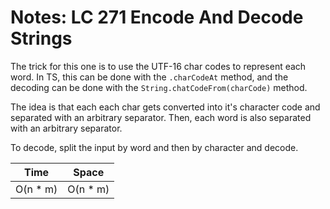 # Notes: LC 271 Encode And Decode Strings

The trick for this one is to use the UTF-16 char codes to represent each word.
In TS, this can be done with the `.charCodeAt` method, and the decoding can be
done with the `String.chatCodeFrom(charCode)` method.

The idea is that each each char gets converted into it's character code and
separated with an arbitrary separator. Then, each word is also separated with an
arbitrary separator.

To decode, split the input by word and then by character and decode.

| Time      | Space     |
| --------- | --------- |
| O(n \* m) | O(n \* m) |

